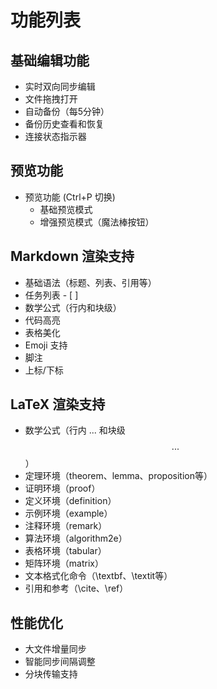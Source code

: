 # 功能列表

## 基础编辑功能
- 实时双向同步编辑
- 文件拖拽打开
- 自动备份（每5分钟）
- 备份历史查看和恢复
- 连接状态指示器

## 预览功能
- 预览功能 (Ctrl+P 切换)
  - 基础预览模式
  - 增强预览模式（魔法棒按钮）

## Markdown 渲染支持
- 基础语法（标题、列表、引用等）
- 任务列表 - [ ]
- 数学公式（行内和块级）
- 代码高亮
- 表格美化
- Emoji 支持
- 脚注
- 上标/下标

## LaTeX 渲染支持
- 数学公式（行内 $...$ 和块级 $$...$$）
- 定理环境（theorem、lemma、proposition等）
- 证明环境（proof）
- 定义环境（definition）
- 示例环境（example）
- 注释环境（remark）
- 算法环境（algorithm2e）
- 表格环境（tabular）
- 矩阵环境（matrix）
- 文本格式化命令（\textbf、\textit等）
- 引用和参考（\cite、\ref）

## 性能优化
- 大文件增量同步
- 智能同步间隔调整
- 分块传输支持